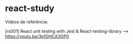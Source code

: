 # react-study

Vídeos de referência:

[rs001] React unit testing with Jest & React-testing-library --> https://youtu.be/3e1GHCA3GP0
